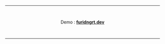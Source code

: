 <hr>
<br>
<p align="center">Demo : <a href="https://furidngrt.dev"><b>furidngrt.dev</b></a></p>
<br>
<hr>
